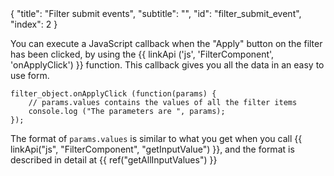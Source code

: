 <meta>
{
	"title": "Filter submit events",
	"subtitle": "",
	"id": "filter_submit_event",
	"index": 2
}
</meta>

You can execute a JavaScript callback when the "Apply" button on the filter has been clicked, by using the {{ linkApi ('js', 'FilterComponent', 'onApplyClick') }} function. This callback gives you all the data in an easy to use form.

~~~
filter_object.onApplyClick (function(params) {
	// params.values contains the values of all the filter items
	console.log ("The parameters are ", params);
});
~~~

The format of `params.values` is similar to what you get when you call {{ linkApi("js", "FilterComponent", "getInputValue") }}, and the format is described in detail at {{ ref("getAllInputValues") }}
